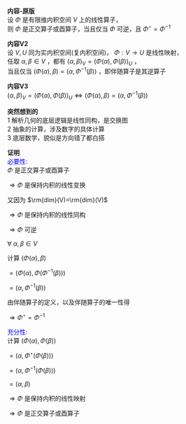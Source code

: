 **内容-原版**  
设 $\Phi$ 是有限维内积空间 $V$ 上的线性算子，  
则 $\Phi$ 是正交算子或酉算子，当且仅当 $\Phi$ 可逆，且 $\Phi^\star=\Phi^{-1}$  
  
**内容V2**  
设 $V,U$ 同为实内积空间(复内积空间)， $\Phi:V\to U$ 是线性映射，  
任取 $\alpha,\beta\in V$ ，都有 $(\alpha,\beta)_V=(\Phi(\alpha),\Phi(\beta))_U$ ，  
当且仅当 $(\Phi(\alpha),\beta)=(\alpha,\Phi^{-1}(\beta))$ ，即伴随算子是其逆算子  
  
**内容V3**  
 $(\alpha,\beta)_V=(\Phi(\alpha),\Phi(\beta))_U\Leftrightarrow(\Phi(\alpha),\beta)=(\alpha,\Phi^{-1}(\beta))$  
  
**突然想到的**  
1 解析几何的底层逻辑是线性同构，是交换图  
2 抽象的计算，涉及数字的具体计算  
3 底层数学，貌似是方向错了都白搭  
  
**证明**  
<font color=blue>必要性</font>:  
 $\Phi$ 是正交算子或酉算子  
  
 $\Rightarrow\Phi$ 是保持内积的线性变换  
  
又因为 $\rm{dim}(V)=\rm{dim}(V)$  
  
 $\Rightarrow\Phi$ 是保持内积的线性同构  
  
 $\Rightarrow\Phi$ 可逆  
  
 $\forall\ \alpha,\beta\in V$  
  
计算 $(\Phi(\alpha),\beta)$  
  
 $=(\Phi(\alpha),\Phi(\Phi^{-1}(\beta)))$  
  
 $=(\alpha,\Phi^{-1}(\beta))$  
  
由伴随算子的定义，以及伴随算子的唯一性得  
  
 $\Rightarrow\Phi^\star=\Phi^{-1}$  
  
<font color=blue>充分性</font>:  
计算 $(\Phi(\alpha),\Phi(\beta))$  
  
 $=(\alpha,\Phi^\star(\Phi(\beta)))$  
  
 $=(\alpha,\Phi^{-1}(\Phi(\beta)))$  
  
 $=(\alpha,\beta)$  
  
 $\Rightarrow\Phi$ 是保持内积的线性映射  
  
 $\Rightarrow\Phi$ 是正交算子或酉算子  
